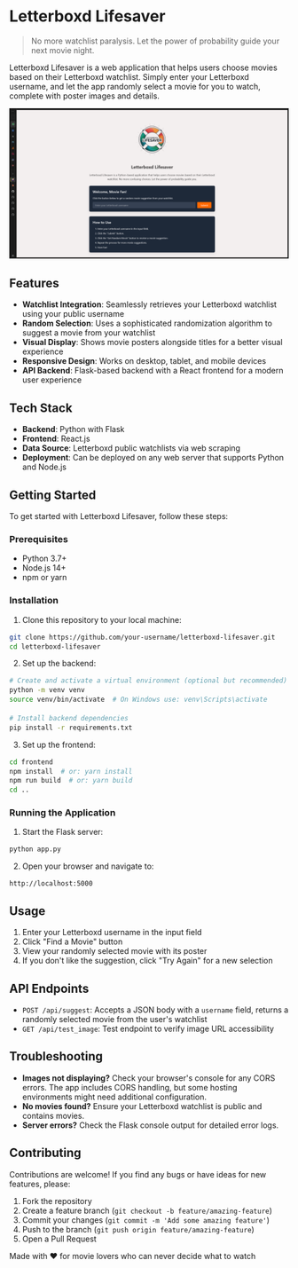 # Letterboxd Lifesaver

> No more watchlist paralysis. Let the power of probability guide your next movie night.

Letterboxd Lifesaver is a web application that helps users choose movies based on their Letterboxd watchlist. Simply enter your Letterboxd username, and let the app randomly select a movie for you to watch, complete with poster images and details.

![Letterboxd Lifesaver Screenshot](image.png)

## Features

- **Watchlist Integration**: Seamlessly retrieves your Letterboxd watchlist using your public username
- **Random Selection**: Uses a sophisticated randomization algorithm to suggest a movie from your watchlist
- **Visual Display**: Shows movie posters alongside titles for a better visual experience
- **Responsive Design**: Works on desktop, tablet, and mobile devices
- **API Backend**: Flask-based backend with a React frontend for a modern user experience

## Tech Stack

- **Backend**: Python with Flask
- **Frontend**: React.js
- **Data Source**: Letterboxd public watchlists via web scraping
- **Deployment**: Can be deployed on any web server that supports Python and Node.js

## Getting Started

To get started with Letterboxd Lifesaver, follow these steps:

### Prerequisites

- Python 3.7+
- Node.js 14+
- npm or yarn

### Installation

1. Clone this repository to your local machine:

```bash
git clone https://github.com/your-username/letterboxd-lifesaver.git
cd letterboxd-lifesaver
```

2. Set up the backend:

```bash
# Create and activate a virtual environment (optional but recommended)
python -m venv venv
source venv/bin/activate  # On Windows use: venv\Scripts\activate

# Install backend dependencies
pip install -r requirements.txt
```

3. Set up the frontend:

```bash
cd frontend
npm install  # or: yarn install
npm run build  # or: yarn build
cd ..
```

### Running the Application

1. Start the Flask server:

```bash
python app.py
```

2. Open your browser and navigate to:

```
http://localhost:5000
```

## Usage

1. Enter your Letterboxd username in the input field
2. Click "Find a Movie" button
3. View your randomly selected movie with its poster
4. If you don't like the suggestion, click "Try Again" for a new selection

## API Endpoints

- `POST /api/suggest`: Accepts a JSON body with a `username` field, returns a randomly selected movie from the user's watchlist
- `GET /api/test_image`: Test endpoint to verify image URL accessibility

## Troubleshooting

- **Images not displaying?** Check your browser's console for any CORS errors. The app includes CORS handling, but some hosting environments might need additional configuration.
- **No movies found?** Ensure your Letterboxd watchlist is public and contains movies.
- **Server errors?** Check the Flask console output for detailed error logs.

## Contributing

Contributions are welcome! If you find any bugs or have ideas for new features, please:

1. Fork the repository
2. Create a feature branch (`git checkout -b feature/amazing-feature`)
3. Commit your changes (`git commit -m 'Add some amazing feature'`)
4. Push to the branch (`git push origin feature/amazing-feature`)
5. Open a Pull Request


Made with ❤️ for movie lovers who can never decide what to watch